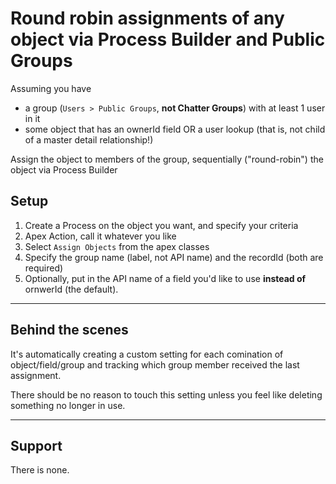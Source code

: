 # Round robin assignments of any object via Process Builder and Public Groups

Assuming you have
* a group (`Users > Public Groups`, **not Chatter Groups**) with at least 1 user in it
* some object that has an ownerId field OR a user lookup (that is, not child of a master detail relationship!)

Assign the object to members of the group, sequentially ("round-robin") the object via Process Builder

## Setup

1. Create a Process on the object you want, and specify your criteria
2. Apex Action, call it whatever you like
3. Select `Assign Objects` from the apex classes
4. Specify the group name (label, not API name) and the recordId (both are required)
5. Optionally, put in the API name of a field you'd like to use **instead of** ornwerId (the default).


---

## Behind the scenes

It's automatically creating a custom setting for each comination of object/field/group and tracking which group member received the last assignment.

There should be no reason to touch this setting unless you feel like deleting something no longer in use.

---

## Support

There is none.


